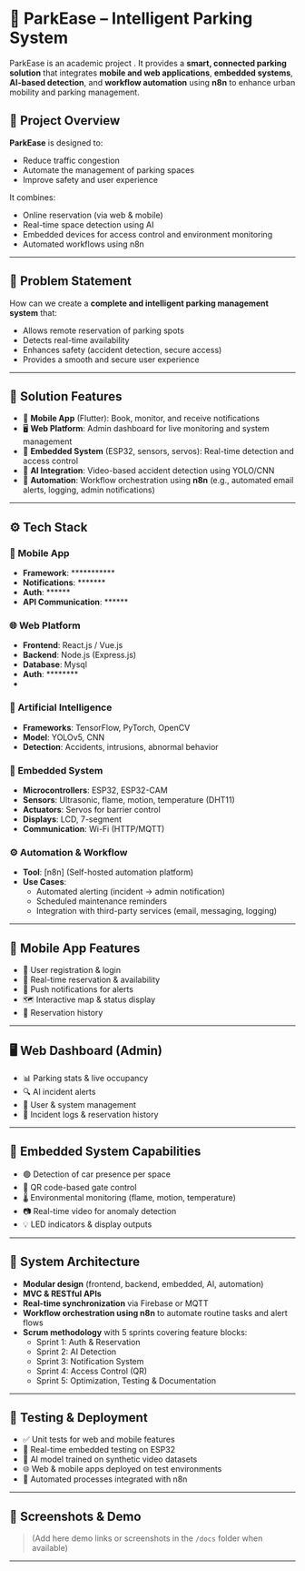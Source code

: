 # 🚗 ParkEase – Intelligent Parking System

ParkEase is an academic project . It provides a **smart, connected parking solution** that integrates **mobile and web applications**, **embedded systems**, **AI-based detection**, and **workflow automation** using **n8n** to enhance urban mobility and parking management.

## 📌 Project Overview

**ParkEase** is designed to:
- Reduce traffic congestion
- Automate the management of parking spaces
- Improve safety and user experience

It combines:
- Online reservation (via web & mobile)
- Real-time space detection using AI
- Embedded devices for access control and environment monitoring
- Automated workflows using n8n

---

## 🧠 Problem Statement

How can we create a **complete and intelligent parking management system** that:
- Allows remote reservation of parking spots
- Detects real-time availability
- Enhances safety (accident detection, secure access)
- Provides a smooth and secure user experience

---

## 🚀 Solution Features

- 📱 **Mobile App** (Flutter): Book, monitor, and receive notifications
- 🖥️ **Web Platform**: Admin dashboard for live monitoring and system management
- 📡 **Embedded System** (ESP32, sensors, servos): Real-time detection and access control
- 🤖 **AI Integration**: Video-based accident detection using YOLO/CNN
- 🔄 **Automation**: Workflow orchestration using **n8n** (e.g., automated email alerts, logging, admin notifications)

---

## ⚙️ Tech Stack

### 🧩 Mobile App
- **Framework**: ***********
- **Notifications**: *******
- **Auth**: ******
- **API Communication**: ******

### 🌐 Web Platform
- **Frontend**: React.js / Vue.js
- **Backend**: Node.js (Express.js)
- **Database**: Mysql
- **Auth**: ********
- 
### 🤖 Artificial Intelligence
- **Frameworks**: TensorFlow, PyTorch, OpenCV
- **Model**: YOLOv5, CNN
- **Detection**: Accidents, intrusions, abnormal behavior

### 🔌 Embedded System
- **Microcontrollers**: ESP32, ESP32-CAM
- **Sensors**: Ultrasonic, flame, motion, temperature (DHT11)
- **Actuators**: Servos for barrier control
- **Displays**: LCD, 7-segment
- **Communication**: Wi-Fi (HTTP/MQTT)

### ⚙️ Automation & Workflow
- **Tool**: [n8n] (Self-hosted automation platform)
- **Use Cases**:
  - Automated alerting (incident → admin notification)
  - Scheduled maintenance reminders
  - Integration with third-party services (email, messaging, logging)

---

## 📱 Mobile App Features

- 🔐 User registration & login
- 📅 Real-time reservation & availability
- 🔔 Push notifications for alerts
- 🗺️ Interactive map & status display
- 🧾 Reservation history

---

## 🖥️ Web Dashboard (Admin)

- 📊 Parking stats & live occupancy
- 🔍 AI incident alerts
- 👥 User & system management
- 📂 Incident logs & reservation history

---

## 📡 Embedded System Capabilities

- 🟢 Detection of car presence per space
- 🔐 QR code-based gate control
- 🌡️ Environmental monitoring (flame, motion, temperature)
- 📷 Real-time video for anomaly detection
- 💡 LED indicators & display outputs

---

## 🔄 System Architecture

- **Modular design** (frontend, backend, embedded, AI, automation)
- **MVC & RESTful APIs**
- **Real-time synchronization** via Firebase or MQTT
- **Workflow orchestration using n8n** to automate routine tasks and alert flows
- **Scrum methodology** with 5 sprints covering feature blocks:
  - Sprint 1: Auth & Reservation
  - Sprint 2: AI Detection
  - Sprint 3: Notification System
  - Sprint 4: Access Control (QR)
  - Sprint 5: Optimization, Testing & Documentation

---

## 🧪 Testing & Deployment

- ✅ Unit tests for web and mobile features
- 🧪 Real-time embedded testing on ESP32
- 🧠 AI model trained on synthetic video datasets
- 🌐 Web & mobile apps deployed on test environments
- 🔄 Automated processes integrated with n8n

---

## 📸 Screenshots & Demo

> (Add here demo links or screenshots in the `/docs` folder when available)

---
